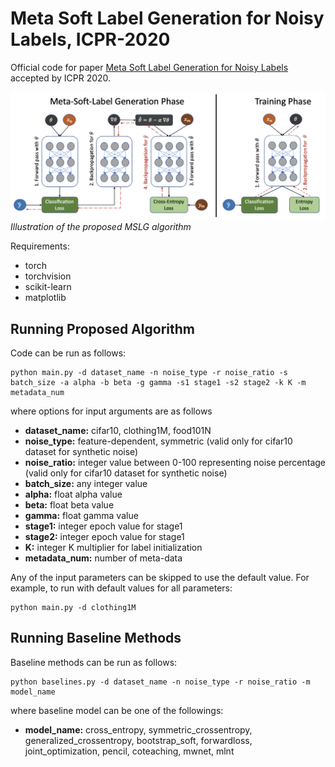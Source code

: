 # Meta Soft Label Generation for Noisy Labels, ICPR-2020
Official code for paper [Meta Soft Label Generation for Noisy Labels](https://arxiv.org/abs/2007.05836) accepted by ICPR 2020.

![](meta_label_noise_cleaner.png)
*Illustration of the proposed MSLG algorithm*

Requirements:
* torch
* torchvision
* scikit-learn
* matplotlib

## Running Proposed Algorithm

Code can be run as follows:

```
python main.py -d dataset_name -n noise_type -r noise_ratio -s batch_size -a alpha -b beta -g gamma -s1 stage1 -s2 stage2 -k K -m metadata_num
```

where options for input arguments are as follows

* **dataset_name:** cifar10, clothing1M, food101N
* **noise_type:** feature-dependent, symmetric (valid only for cifar10 dataset for synthetic noise)
* **noise_ratio:** integer value between 0-100 representing noise percentage (valid only for cifar10 dataset for synthetic noise)
* **batch_size:** any integer value
* **alpha:** float alpha value 
* **beta:** float beta value
* **gamma:** float gamma value
* **stage1:** integer epoch value for stage1
* **stage2:** integer epoch value for stage1
* **K:** integer K multiplier for label initialization
* **metadata_num:** number of meta-data

Any of the input parameters can be skipped to use the default value. For example, to run with default values for all parameters:

```
python main.py -d clothing1M
```
## Running Baseline Methods

Baseline methods can be run as follows:

```
python baselines.py -d dataset_name -n noise_type -r noise_ratio -m model_name 
```

where baseline model can be one of the followings:

* **model_name:** cross_entropy, symmetric_crossentropy, generalized_crossentropy, bootstrap_soft, forwardloss, joint_optimization, pencil, coteaching, mwnet, mlnt
